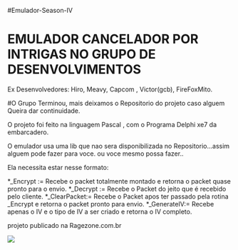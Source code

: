 #Emulador-Season-IV

# EMULADOR CANCELADOR POR INTRIGAS NO GRUPO DE DESENVOLVIMENTOS

Ex Desenvolvedores: Hiro, Meavy, Capcom , Victor(gcb), FireFoxMito.

#O Grupo Terminou, mais deixamos o Repositorio do projeto caso alguem Queira dar continuidade.

O projeto foi feito na linguagem Pascal , com o Programa Delphi xe7 da embarcadero.

O emulador usa uma lib que nao sera disponibilizada no Repositorio...assim alguem pode fazer para voce.
ou voce mesmo possa fazer..

Ela necessita estar nesse formato:

*_Encrypt := Recebe o packet totalmente montado e retorna o packet quase pronto para o envio.
*_Decrypt := Recebe o Packet do jeito que é recebido pelo cliente.
*_ClearPacket:= Recebe o Packet apos ter passado pela rotina _Encrypt e retorna o packet pronto para envio.
*_GenerateIV:= Recebe apenas o IV e o tipo de IV a ser criado e retorna o IV completo.


projeto publicado na Ragezone.com.br 


<img src="http://levelupgames.uol.com.br/grandchase/eternal/img/wallpapers/gc-eternal-2-1920-1080.jpg" />
